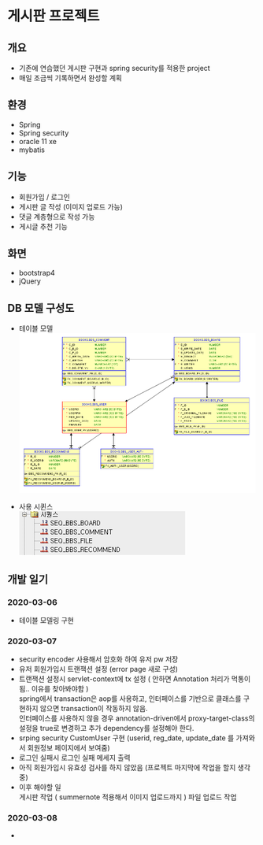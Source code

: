 # 게시판 프로젝트

## 개요
* 기존에 연습했던 게시판 구현과 spring security를 적용한 project
* 매일 조금씩 기록하면서 완성할 계획

## 환경
* Spring
* Spring security
* oracle 11 xe
* mybatis

## 기능
* 회원가입 / 로그인
* 게시판 글 작성 (이미지 업로드 가능)
* 댓글 계층형으로 작성 가능
* 게시글 추천 기능

## 화면
* bootstrap4
* jQuery

## DB 모델 구성도
* 테이블 모델 <br>
![table_modeling](table_modeling.png)

* 사용 시퀸스 <br>
![sequence](sequence.png)

## 개발 일기

### 2020-03-06
* 테이블 모델링 구현

### 2020-03-07
* security encoder 사용해서 암호화 하여 유저 pw 저장
* 유저 회원가입시 트랜잭션 설정 (error page 새로 구성)
* 트랜잭션 설정시 servlet-context에 tx 설정 ( 안하면 Annotation 처리가 먹통이 됨.. 이유를 찾아봐야함 )<br>
  spring에서 transaction은 aop를 사용하고, 인터페이스를 기반으로 클래스를 구현하지 않으면 transaction이 작동하지 않음.<br>
  인터페이스를 사용하지 않을 경우 annotation-driven에서 proxy-target-class의 설정을 true로 변경하고 추가 dependency를 설정해야 한다.
* srping security CustomUser 구현 (userid, reg_date, update_date 를 가져와서 회원정보 페이지에서 보여줌)
* 로그인 실패시 로그인 실패 메세지 출력
* 아직 회원가입시 유효성 검사를 하지 않았음 (프로젝트 마지막에 작업을 할지 생각중)
* 이후 해야할 일<br>
	게시판 작업 ( summernote 적용해서 이미지 업로드까지 )
	파일 업로드 작업 

### 2020-03-08
*
	
